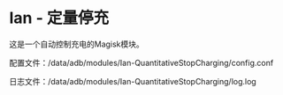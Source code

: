 # Ian - 定量停充
这是一个自动控制充电的Magisk模块。

配置文件：/data/adb/modules/Ian-QuantitativeStopCharging/config.conf

日志文件：/data/adb/modules/Ian-QuantitativeStopCharging/log.log
